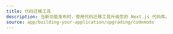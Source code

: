 ```yaml
---
title: 代码迁移工具
description: 当新功能发布时，使用代码迁移工具升级您的 Next.js 代码库。
source: app/building-your-application/upgrading/codemods
---
```


